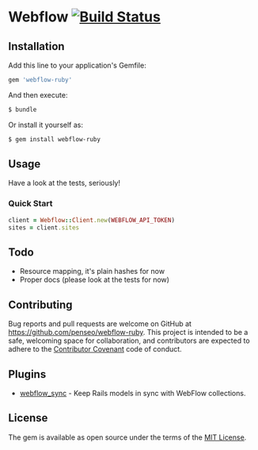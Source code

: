# Webflow [![Build Status](https://travis-ci.org/penseo/webflow-ruby.svg?branch=master)](https://travis-ci.org/penseo/webflow-ruby)

## Installation
Add this line to your application's Gemfile:

```ruby
gem 'webflow-ruby'
```

And then execute:

```bash
$ bundle
```

Or install it yourself as:

```bash
$ gem install webflow-ruby
```

## Usage
Have a look at the tests, seriously!

### Quick Start
```ruby
client = Webflow::Client.new(WEBFLOW_API_TOKEN)
sites = client.sites
```

## Todo
* Resource mapping, it's plain hashes for now
* Proper docs (please look at the tests for now)

## Contributing
Bug reports and pull requests are welcome on GitHub at https://github.com/penseo/webflow-ruby. This project is intended to be a safe, welcoming space for collaboration, and contributors are expected to adhere to the [Contributor Covenant](http://contributor-covenant.org) code of conduct.

## Plugins
* [webflow_sync](https://github.com/vfonic/webflow_sync) - Keep Rails models in sync with WebFlow collections.


## License
The gem is available as open source under the terms of the [MIT License](http://opensource.org/licenses/MIT).
